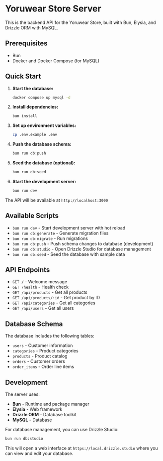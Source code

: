 # Yoruwear Store Server

This is the backend API for the Yoruwear Store, built with Bun, Elysia, and Drizzle ORM with MySQL.

## Prerequisites

- Bun
- Docker and Docker Compose (for MySQL)

## Quick Start

1. **Start the database:**
   ```bash
   docker compose up mysql -d
   ```

2. **Install dependencies:**
   ```bash
   bun install
   ```

3. **Set up environment variables:**
   ```bash
   cp .env.example .env
   ```

4. **Push the database schema:**
   ```bash
   bun run db:push
   ```

5. **Seed the database (optional):**
   ```bash
   bun run db:seed
   ```

6. **Start the development server:**
   ```bash
   bun run dev
   ```

The API will be available at `http://localhost:3000`

## Available Scripts

- `bun run dev` - Start development server with hot reload
- `bun run db:generate` - Generate migration files
- `bun run db:migrate` - Run migrations
- `bun run db:push` - Push schema changes to database (development)
- `bun run db:studio` - Open Drizzle Studio for database management
- `bun run db:seed` - Seed the database with sample data

## API Endpoints

- `GET /` - Welcome message
- `GET /health` - Health check
- `GET /api/products` - Get all products
- `GET /api/products/:id` - Get product by ID
- `GET /api/categories` - Get all categories
- `GET /api/users` - Get all users

## Database Schema

The database includes the following tables:
- `users` - Customer information
- `categories` - Product categories
- `products` - Product catalog
- `orders` - Customer orders
- `order_items` - Order line items

## Development

The server uses:
- **Bun** - Runtime and package manager
- **Elysia** - Web framework
- **Drizzle ORM** - Database toolkit
- **MySQL** - Database

For database management, you can use Drizzle Studio:
```bash
bun run db:studio
```

This will open a web interface at `https://local.drizzle.studio` where you can view and edit your database.